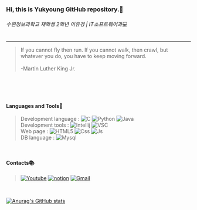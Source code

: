### Hi, this is Yukyoung GitHub repository.👋
###### 수원정보과학고 재학생 2학년 이유경 | IT소프트웨어과💻 
<hr/>

>If you cannot fly then run. If you cannot walk, then crawl, but whatever you do, you have to keep moving forward. <br>  
                                                                                           -Martin Luther King Jr. <br>     
<br>                                                                                              
<br>  
<br> 

#### Languages and Tools🔧 <br> 

> Development language : ![C](https://img.shields.io/badge/c,c++-0052CC?style=flat-square&logo=C&logoColor=white) ![Python](https://img.shields.io/badge/PYTHON-004A9D?style=flat-square&logo=Python&logoColor=white) ![Java](https://img.shields.io/badge/JAVA-CC0000?style=flat-square&logo=Java&logoColor=white) 
> <br> Development tools : ![Intellij](https://img.shields.io/badge/IntelliJ-000000?style=flat-square&logo=IntelliJ-IDEA&logoColor=white) ![VSC](https://img.shields.io/badge/VisualStudioCode-007ACC?style=flat-square&logo=Visual-Studio-Code&logoColor=white) 
> <br> Web page : ![HTML5](https://img.shields.io/badge/HTML5-E34F26?style=flat-square&logo=HTML5&logoColor=white) ![Css](https://img.shields.io/badge/CSS3-1572B6?style=flat-square&logo=CSS3&logoColor=white) ![Js](https://img.shields.io/badge/JavaScript-F7DF1E?style=flat-square&logo=JavaScript&logoColor=111111) 
> <br> DB language : ![Mysql](https://img.shields.io/badge/MySQL-4479A1?style=flat-square&logo=MySQL&logoColor=white)
<br>


#### Contacts📚

> [![Youtube](https://img.shields.io/badge/Youtube-FF0000?style=flat-square&logo=YouTube&logoColor=white)](https://www.youtube.com/channel/UCdQNrk_cZO_003SP0JvcSMg) [![notion](https://img.shields.io/badge/Notion-000000?style=flat-square&logo=Notion&logoColor=white)](https://www.notion.so/Yukyoung-s-Portfolio-7d31a61e101a4683be7fb5e2dabddfec) [![Gmail](https://img.shields.io/badge/Gmail-EA4335?style=flat-square&logo=Gmail&logoColor=white)](mailto:codingduck0703@gmail.com)

<br>

[![Anurag's GitHub stats](https://github-readme-stats.vercel.app/api?username=PrettyYukyoung)](https://github.com/anuraghazra/github-readme-stats)
